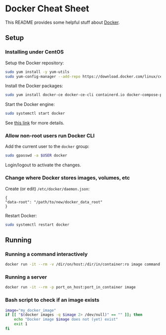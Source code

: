 # Docker Cheat Sheet
This README provides some helpful stuff about [Docker](https://www.docker.com/).

## Setup

### Installing under CentOS
Setup the Docker repository:
```bash
sudo yum install -y yum-utils
sudo yum-config-manager --add-repo https://download.docker.com/linux/centos/docker-ce.repo
```
Install the Docker packages:
```bash
sudo yum install docker-ce docker-ce-cli containerd.io docker-compose-plugin
```
Start the Docker engine:
```bash
sudo systemctl start docker
```
See [this link](https://docs.docker.com/engine/install/centos/) for more details.

### Allow non-root users run Docker CLI
Add the current user to the `docker` group:
```bash
sudo gpasswd -a $USER docker
```
Login/logout to activate the changes.

### Change where Docker stores images, volumes, etc
Create (or edit) `/etc/docker/daemon.json`:
```
{
"data-root": "/path/to/new/docker_data_root"
}
```
Restart Docker:
```bash
sudo systemctl restart docker
```


## Running

### Running a command interactively
```bash
docker run -it --rm -v /dir/on/host:/dir/in/container:ro image command
```

### Running a server
```bash
docker run -it --rm -p port_on_host:port_in_container image
```

### Bash script to check if an image exists
```bash
image="my_docker_image"
if [[ "$(docker images -q $image 2> /dev/null)" == "" ]]; then
    echo "Docker image $image does not (yet) exist"
    exit 1
fi
```
